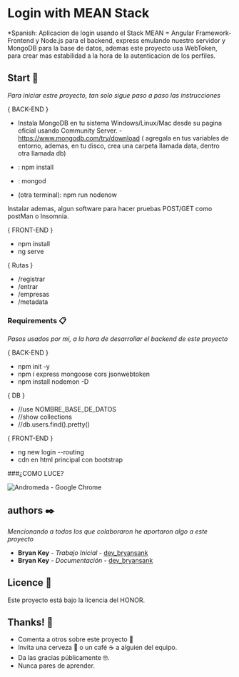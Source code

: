 # Login with MEAN Stack 

*Spanish: Aplicacion de login usando el Stack MEAN = Angular Framework-Frontend y Node.js para el backend, express emulando nuestro servidor y MongoDB para la base de datos, ademas este proyecto usa WebToken, para crear mas estabilidad a la hora de la autenticacion de los perfiles. 

## Start 🚀

_Para iniciar estre proyecto, tan solo sigue paso a paso las instrucciones_

{ BACK-END }

* Instala MongoDB en tu sistema Windows/Linux/Mac desde su pagina oficial usando Community Server.
-https://www.mongodb.com/try/download
( agregala en tus variables de entorno, ademas, en tu disco, crea una carpeta llamada data, dentro otra llamada db)

* : npm install
* : mongod
* (otra terminal): npm run nodenow

Instalar ademas, algun software para hacer pruebas POST/GET como postMan o Insomnia.

{ FRONT-END }

* npm install
* ng serve

{ Rutas }
* /registrar
* /entrar
* /empresas
* /metadata

### Requirements 📋

_Pasos usados por mi, a la hora de desarrollar el backend de este proyecto_

{ BACK-END }

* npm init -y
* npm i express mongoose cors jsonwebtoken
* npm install nodemon -D

{ DB }
* //use NOMBRE_BASE_DE_DATOS
* //show collections
* //db.users.find().pretty()

{ FRONT-END }

* ng new login --routing
* cdn en html principal con bootstrap

###¿COMO LUCE?

![Andromeda - Google Chrome](https://user-images.githubusercontent.com/52433472/92290762-3efd5c80-eee3-11ea-9db0-5397fb4d4e82.jpg)


## authors ✒️

_Mencionando a todos los que colaboraron he aportaron algo a este proyecto_

* **Bryan Key** - *Trabajo Inicial* - [dev_bryansank](https://github.com/bryansank)
* **Bryan Key** - *Documentación* - [dev_bryansank](https://github.com/bryansank) 

## Licence 📄

Este proyecto está bajo la licencia del HONOR.

## Thanks! 🎁

* Comenta a otros sobre este proyecto 📢
* Invita una cerveza 🍺 o un café ☕ a alguien del equipo. 
* Da las gracias públicamente 🤓.
* Nunca pares de aprender.
